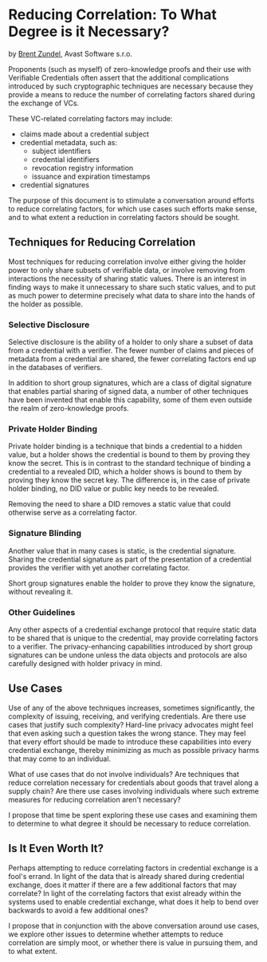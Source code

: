 # Reducing Correlation: To What Degree is it Necessary? 

by [Brent Zundel](mailto:brent.zundel@avast.com), Avast Software s.r.o.


Proponents (such as myself) of zero-knowledge proofs and their use with
Verifiable Credentials often assert that the additional complications introduced
by such cryptographic techniques are necessary because they provide a means to
reduce the number of correlating factors shared during the exchange of VCs.

These VC-related correlating factors may include:
- claims made about a credential subject
- credential metadata, such as: 
  - subject identifiers
  - credential identifiers
  - revocation registry information
  - issuance and expiration timestamps
- credential signatures

The purpose of this document is to stimulate a conversation around efforts to
reduce correlating factors, for which use cases such efforts make sense, and to
what extent a reduction in correlating factors should be sought.

## Techniques for Reducing Correlation
Most techniques for reducing correlation involve either giving the holder power
to only share subsets of verifiable data, or involve removing from interactions
the necessity of sharing static values. There is an interest in finding ways to
make it unnecessary to share such static values, and to put as much power to
determine precisely what data to share into the hands of the holder as possible.

### Selective Disclosure
Selective disclosure is the ability of a holder to only share a subset of data
from a credential with a verifier. The fewer number of claims and pieces of
metadata from a credential are shared, the fewer correlating factors end up in
the databases of verifiers.

In addition to short group signatures, which are a class of digital signature
that enables partial sharing of signed data, a number of other techniques have
been invented that enable this capability, some of them even outside the realm
of zero-knowledge proofs.

### Private Holder Binding
Private holder binding is a technique that binds a credential to a hidden value,
but a holder shows the credential is bound to them by proving they know the
secret. This is in contrast to the standard technique of binding a credential to
a revealed DID, which a holder shows is bound to them by proving they know the
secret key. The difference is, in the case of private holder binding, no DID
value or public key needs to be revealed.

Removing the need to share a DID removes a static value that could otherwise
serve as a correlating factor.

### Signature Blinding
Another value that in many cases is static, is the credential signature. Sharing
the credential signature as part of the presentation of a credential provides
the verifier with yet another correlating factor.

Short group signatures enable the holder to prove they know the signature,
without revealing it.

### Other Guidelines
Any other aspects of a credential exchange protocol that require static data to
be shared that is unique to the credential, may provide correlating factors to
a verifier. The privacy-enhancing capabilities introduced by short group
signatures can be undone unless the data objects and protocols are also
carefully designed with holder privacy in mind.

## Use Cases
Use of any of the above techniques increases, sometimes significantly, the
complexity of issuing, receiving, and verifying credentials. Are there use cases
that justify such complexity? Hard-line privacy advocates might feel that even
asking such a question takes the wrong stance. They may feel that every effort
should be made to introduce these capabilities into every credential exchange,
thereby minimizing as much as possible privacy harms that may come to an
individual.

What of use cases that do not involve individuals? Are techniques that reduce
correlation necessary for credentials about goods that travel along a supply
chain? Are there use cases involving individuals where such extreme measures
for reducing correlation aren't necessary?

I propose that time be spent exploring these use cases and examining them to
determine to what degree it should be necessary to reduce correlation.

## Is It Even Worth It?
Perhaps attempting to reduce correlating factors in credential exchange is a
fool's errand. In light of the data that is already shared during credential
exchange, does it matter if there are a few additional factors that may
correlate? In light of the correlating factors that exist already within the
systems used to enable credential exchange, what does it help to bend over
backwards to avoid a few additional ones?

I propose that in conjunction with the above conversation around use cases, we
explore other issues to determine whether attempts to reduce correlation are
simply moot, or whether there is value in pursuing them, and to what extent.